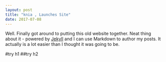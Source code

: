 ```yaml
---
layout: post
title: "knia , Launches Site"
date: 2017-07-08
---
```


Well. Finally got around to putting this old website together. Neat thing about it - powered by [Jekyll](http://jekyllrb.com) and I can use Markdown to author my posts. It actually is a lot easier than I thought it was going to be.

#try h1
##try h2
